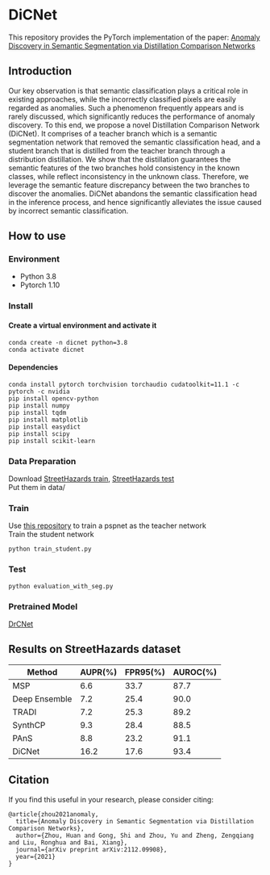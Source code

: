 # DiCNet
This repository provides the PyTorch implementation of the paper: [Anomaly Discovery in Semantic Segmentation via Distillation Comparison Networks](https://arxiv.org/abs/2112.09908)

## Introduction
Our key observation is that semantic classification plays a critical role in existing approaches, while the incorrectly classified pixels are easily regarded as anomalies. Such a phenomenon frequently appears and is rarely discussed, which significantly reduces the performance of anomaly discovery. To this end, we propose a novel Distillation Comparison Network (DiCNet). It comprises of a teacher branch which is a semantic segmentation network that removed the semantic classification head, and a student branch that is distilled from the teacher branch through a distribution distillation. We show that the distillation guarantees the semantic features of the two branches hold consistency in the known classes, while reflect inconsistency in the unknown class. Therefore, we leverage the semantic feature discrepancy between the two branches to discover the anomalies. DiCNet abandons the semantic classification head in the inference process, and hence significantly alleviates the issue caused by incorrect semantic classification.

## How to use
### Environment
* Python 3.8
* Pytorch 1.10
### Install
#### Create a virtual environment and activate it
```
conda create -n dicnet python=3.8
conda activate dicnet
```
#### Dependencies
```
conda install pytorch torchvision torchaudio cudatoolkit=11.1 -c pytorch -c nvidia
pip install opencv-python
pip install numpy
pip install tqdm
pip install matplotlib
pip install easydict
pip install scipy
pip install scikit-learn
```

### Data Preparation
Download [StreetHazards train](https://people.eecs.berkeley.edu/~hendrycks/streethazards_train.tar), [StreetHazards test](https://people.eecs.berkeley.edu/~hendrycks/streethazards_test.tar)
<br>Put them in data/

### Train
Use [this repository](https://github.com/CSAILVision/semantic-segmentation-pytorch/tree/5c2e9f6f3a231ae9ea150a0019d161fe2896efcf)  to train a pspnet as the teacher network
 <br>Train the student network
```
python train_student.py
```

### Test
```
python evaluation_with_seg.py
```

### Pretrained Model
[DrCNet](https://drive.google.com/drive/folders/1H30m7ZeU4JOtjVUUAv5DFn8GGo4rWtrB?usp=sharing)

## Results on StreetHazards dataset

| Method | AUPR(%) | FPR95(%) | AUROC(%) | 
|---|---|---|---|
| MSP | 6.6 | 33.7 | 87.7 |
| Deep Ensemble | 7.2 | 25.4 | 90.0 | 
| TRADI | 7.2 | 25.3 | 89.2 | 
| SynthCP |  9.3 | 28.4 | 88.5 | 
| PAnS |  8.8 | 23.2 | 91.1 | 
| DiCNet | 16.2 | 17.6 | 93.4 | 

## Citation

If you find this useful in your research, please consider citing:

    @article{zhou2021anomaly,
      title={Anomaly Discovery in Semantic Segmentation via Distillation Comparison Networks},
      author={Zhou, Huan and Gong, Shi and Zhou, Yu and Zheng, Zengqiang and Liu, Ronghua and Bai, Xiang},
      journal={arXiv preprint arXiv:2112.09908},
      year={2021}
    }























